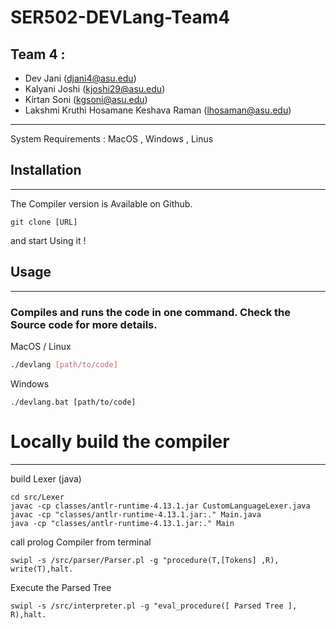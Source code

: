# SER502-DEVLang-Team4

## Team 4 :

- Dev Jani (djani4@asu.edu)
- Kalyani Joshi (kjoshi29@asu.edu)
- Kirtan Soni (kgsoni@asu.edu)
- Lakshmi Kruthi Hosamane Keshava Raman (lhosaman@asu.edu)

---
System Requirements : MacOS , Windows , Linus

## Installation
---
The Compiler version is Available on Github. 
```
git clone [URL]
```

and start Using it !

## Usage  
---
### Compiles and runs the code in one command. Check the Source code for more details.


MacOS / Linux 
```bash
./devlang [path/to/code]
```

Windows
```batchfile
./devlang.bat [path/to/code]
```





# Locally build the compiler
---
build Lexer (java)
```terminal
cd src/Lexer
javac -cp classes/antlr-runtime-4.13.1.jar CustomLanguageLexer.java
javac -cp "classes/antlr-runtime-4.13.1.jar:." Main.java
java -cp "classes/antlr-runtime-4.13.1.jar:." Main
```

call prolog Compiler from terminal
```
swipl -s /src/parser/Parser.pl -g "procedure(T,[Tokens] ,R), write(T),halt.
```

Execute the Parsed Tree
```terminal
swipl -s /src/interpreter.pl -g "eval_procedure([ Parsed Tree ], R),halt.
```